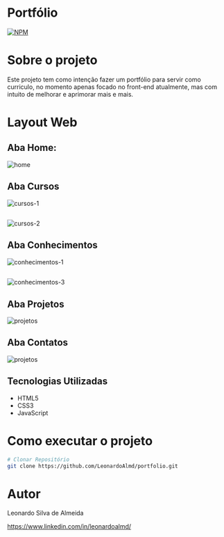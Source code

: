 # Portfólio 
[![NPM](https://img.shields.io/npm/l/react)](https://github.com/LeonardoAlmd/portfolio/blob/master/LICENCE)

# Sobre o projeto

Este projeto tem como intenção fazer um portfólio para servir como curriculo, no momento apenas focado no front-end atualmente, mas com intuito de melhorar e aprimorar mais e mais.

# Layout Web

## Aba Home:

![home](https://github.com/LeonardoAlmd/assets-portfolio/blob/main/assets-portfolio/home.png)

## Aba Cursos

![cursos-1](https://github.com/LeonardoAlmd/assets-portfolio/blob/main/assets-portfolio/cursos-1.png)
##
![cursos-2](https://github.com/LeonardoAlmd/assets-portfolio/blob/main/assets-portfolio/cursos-2.png)

## Aba Conhecimentos

![conhecimentos-1](https://github.com/LeonardoAlmd/assets-portfolio/blob/main/assets-portfolio/conhecimentos-1.png)
##
![conhecimentos-3](https://github.com/LeonardoAlmd/assets-portfolio/blob/main/assets-portfolio/conhecimentos-3.png)

## Aba Projetos

![projetos](https://github.com/LeonardoAlmd/assets-portfolio/blob/main/assets-portfolio/projetos.png)

## Aba Contatos

![projetos](https://github.com/LeonardoAlmd/assets-portfolio/blob/main/assets-portfolio/contatos-1.png)

## Tecnologias Utilizadas

+ HTML5
+ CSS3
+ JavaScript

# Como executar o projeto

```bash
# Clonar Repositório
git clone https://github.com/LeonardoAlmd/portfolio.git
```

# Autor

Leonardo Silva de Almeida

https://www.linkedin.com/in/leonardoalmd/

